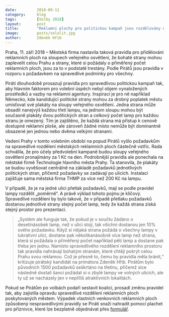 ```yaml
---
date:         2018-09-11
category:     blog
tags:         [Volby 2018]
layout:       post
title:        "Reklamní plochy pro politickou kampaň jsou rozdělovány nespravedlivě."
image:        posts/sololit.jpg
author:       Zdeněk Hřib
---
```


Praha, 11. září 2018 – Městská firma nastavila taková pravidla pro přidělování reklamních ploch na sloupech veřejného osvětlení, že bohaté strany mohou zaplevelit celou Prahu a strany, které si požádaly o přiměřený počet reklamních ploch, jsou za to v podstatě trestány. Podle Pirátů jsou pravidla v rozporu s požadavkem na spravedlivé podmínky pro všechny.

Piráti dlouhodobě prosazují pravidla pro spravedlivou politickou kampaň tak, aby hlavním faktorem pro volební úspěch nebyl objem vynaložených prostředků a vazby na reklamní agentury. Inspirací je pro ně například Německo, kde kandidující politické strany mohou za drobný poplatek městu umisťovat své plakáty na sloupy veřejného osvětlení. Jedna strana může obsadit nanejvýš každou třetí lampu, na jednom sloupu mohou být současně plakáty dvou politických stran a celkový počet lamp pro každou stranu je omezený. Tím je zajištěno, že každá strana má přístup k cenově dostupné reklamní ploše, ale zároveň žádné místo nemůže být dominantně obsazené jen jednou nebo dvěma velkými stranami.

Vedení Prahy v tomto volebním období na popud Pirátů vyšlo požadavkům na spravedlivé rozdělení městských reklamních ploch částečně vstříc. Rada schválila, že pro účely předvolební kampaně budou sloupy veřejného osvětlení pronajímány za 1 Kč na den. Podrobnější pravidla ale ponechala na městské firmě Technologie hlavního města Prahy. Ta stanovila, že plakáty se budou vyvěšovat centrálně na základě požadavků jednotlivých politických stran, přičemž požadavky se zadávají po ulicích. Instalaci zajišťuje sama městská firma THMP za více než 200 Kč na lampu.

V případě, že je na jedné ulici přetlak požadavků, mají se podle pravidel lampy rozdělit „poměrně“. A právě výklad tohoto pojmu je klíčový. Spravedlivé rozdělení by bylo takové, že v případě přetlaku požadavků dostanou jednotlivé strany stejný počet lamp, tedy že každá strana získá stejný prostor pro prezentaci. 

> „Systém ale funguje tak, že pokud je v součtu žádáno o desetinásobek lamp, než v ulici stojí, tak všichni dostanou jen 10% svého požadavku. Když si nějaká strana požádá o všechny lampy v lukrativní ulici, dostane pak několikanásobně více lamp než strana, která si požádala o přiměřený počet například pěti lamp a dostane pak třeba jen jednu. Namísto spravedlivého rozdělení reklamního prostoru tak pravidla nahrávají bohatým stranám, které chtějí pokrýt celou Prahu svou reklamou. Což je přesně to, čemu by pravidla měla bránit,“ kritizuje pirátský kandidát na primátora Zdeněk Hřib. Pirátům bylo původních 1500 požadavků seškrtáno na třetinu, přičemž sice následně dostali šanci požádat si o zbylé lampy ve volných ulicích, ale ty už se nacházely jen v nepříliš atraktivních lokalitách.

Pokud se Pirátům po volbách podaří sestavit koalici, prosadí změnu pravidel tak, aby zajistila opravdu spravedlivé rozdělení reklamních ploch poskytovaných městem. Výpadek vlastních venkovních reklamních ploch způsobený nespravedlivými pravidly se Piráti snaží nahradit pomocí plachet pro příznivce, které lze bezplatně objednávat přes [formulář](https://docs.google.com/forms/d/e/1FAIpQLSdtOrv8J1W_eKMGDQc5Sl9dSrbVDR7NMBSHYFPRSZvAqhyXKA/viewform).
